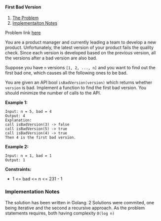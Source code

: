 #### First Bad Version

1. [The Problem](#the-problem)
2. [Implementaiton Notes](#implementation-notes)


Problem link [here](https://leetcode.com/problems/first-bad-version/)

You are a product manager and currently leading a team to develop a new product. Unfortunately, the latest version of your product fails the quality check. Since each version is developed based on the previous version, all the versions after a bad version are also bad.

Suppose you have `n` versions `[1, 2, ..., n]` and you want to find out the first bad one, which causes all the following ones to be bad.

You are given an API bool `isBadVersion(version)` which returns whether `version` is bad. Implement a function to find the first bad version. You should minimize the number of calls to the API.

 

**Example 1:**
```
Input: n = 5, bad = 4
Output: 4
Explanation:
call isBadVersion(3) -> false
call isBadVersion(5) -> true
call isBadVersion(4) -> true
Then 4 is the first bad version.
```

**Example 2:**

```
Input: n = 1, bad = 1
Output: 1
```

**Constraints:**

* 1 <= bad <= n <= 231 - 1

### Implementation Notes

The solution has been written in Golang. 2 Solutions were commited, one being iterative and the second a recursive approach. As the problem statements requires, both having complexity `O(log n)`